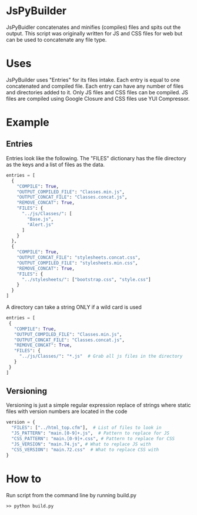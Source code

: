 JsPyBuilder
===========

JsPyBuidler concatenates and minifies (compiles) files and spits out the output.  This script was originally written for JS and CSS files for web but can be used to concatenate any file type.  

Uses
====
JsPyBuilder uses "Entries" for its files intake.  Each entry is equal to one concatenated and compiled file.  Each entry can have any number of files and directories added to it.  Only JS files and CSS files can be compiled.  JS files are compiled using Google Closure and CSS files use YUI Compressor.

Example
=======

Entries
-------

Entries look like the following.  The "FILES" dictionary has the file directory as the keys and a list of files as the data.

```python
entries = [
  {
    "COMPILE": True,
    "OUTPUT_COMPILED_FILE": "Classes.min.js",
    "OUTPUT_CONCAT_FILE": "Classes.concat.js",
    "REMOVE_CONCAT": True,
    "FILES": {
      "../js/Classes/": [
        "Base.js",
        "Alert.js"
      ]
    }
  },
  {
    "COMPILE": True,
    "OUTPUT_CONCAT_FILE": "stylesheets.concat.css",
    "OUTPUT_COMPILED_FILE": "stylesheets.min.css",
    "REMOVE_CONCAT": True,
    "FILES": {
      "../stylesheets/": ["bootstrap.css", "style.css"]
    }
  }
]
```
 A directory can take a string ONLY if a wild card is used

 ```python
entries = [
  {
    "COMPILE": True,
    "OUTPUT_COMPILED_FILE": "Classes.min.js",
    "OUTPUT_CONCAT_FILE": "Classes.concat.js",
    "REMOVE_CONCAT": True,
    "FILES": {
      "../js/Classes/": "*.js"  # Grab all js files in the directory 
    }
  }
]
```

Versioning
----------

Versioning is just a simple regular expression replace of strings where static files with version numbers are located in the code

```python
version = {
  "FILES": ["../html_top.cfm"],  # List of files to look in
  "JS_PATTERN": "main.[0-9]+.js",  # Pattern to replace for JS
  "CSS_PATTERN": "main.[0-9]+.css", # Pattern to replace for CSS
  "JS_VERSION": "main.74.js", # What to replace JS with
  "CSS_VERSION": "main.72.css"  # What to replace CSS with
}
```

How to
======

Run script from the command line by running build.py

```
>> python build.py
```